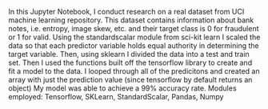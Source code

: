 In this Jupyter Notebook, I conduct research on a real dataset from UCI machine learning repository. 
This dataset contains information about bank notes, i.e. entropy, image skew, etc. and their target class is 0 for fraudulent or 1 for valid. 
Using the standardscalar module from sci-kit learn I scaled the data so that each predictor variable holds equal authority in determining the target variable. 
Then, using sklearn I divided the data into a test and train set.
Then I used the functions built off the tensorflow library to create and fit a model to the data. I looped through all of the predicitons and created an array with just the prediction value (since tensorflow by default returns an object)
My model was able to achieve a 99% accuracy rate.
Modules employed: Tensorflow, SKLearn, StandardScalar, Pandas, Numpy
